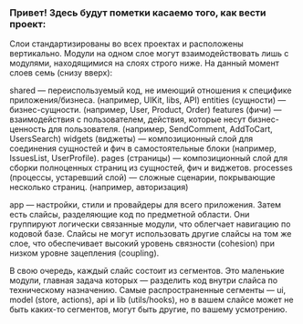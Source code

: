 ### Привет! Здесь будут пометки касаемо того, как вести проект:

<!-- Архитектура проекта. -->
Слои стандартизированы во всех проектах и расположены вертикально. Модули на одном слое могут взаимодействовать лишь с модулями, находящимися на слоях строго ниже. На данный момент слоев семь (снизу вверх):

shared — переиспользуемый код, не имеющий отношения к специфике приложения/бизнеса. (например, UIKit, libs, API)
entities (сущности) — бизнес-сущности. (например, User, Product, Order)
features (фичи) — взаимодействия с пользователем, действия, которые несут бизнес-ценность для пользователя. (например, SendComment, AddToCart, UsersSearch)
widgets (виджеты) — композиционный слой для соединения сущностей и фич в самостоятельные блоки (например, IssuesList, UserProfile).
pages (страницы) — композиционный слой для сборки полноценных страниц из сущностей, фич и виджетов.
processes (процессы, устаревший слой) — сложные сценарии, покрывающие несколько страниц. (например, авторизация)

app — настройки, стили и провайдеры для всего приложения.
Затем есть слайсы, разделяющие код по предметной области. Они группируют логически связанные модули, что облегчает навигацию по кодовой базе. Слайсы не могут использовать другие слайсы на том же слое, что обеспечивает высокий уровень связности (cohesion) при низком уровне зацепления (coupling).

В свою очередь, каждый слайс состоит из сегментов. Это маленькие модули, главная задача которых — разделить код внутри слайса по техническому назначению. Самые распространенные сегменты — ui, model (store, actions), api и lib (utils/hooks), но в вашем слайсе может не быть каких-то сегментов, могут быть другие, по вашему усмотрению.